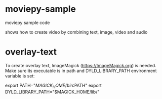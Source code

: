 # moviepy-sample
moviepy sample code

shows how to create video by combining text, image, video and audio

# overlay-text
To create overlay text, ImageMagick (https://ImageMagick.org) is needed.  Make sure its executable is in path and DYLD_LIBRARY_PATH environment variable is set: 

export PATH="$MAGICK_HOME/bin:$PATH" 
export DYLD_LIBRARY_PATH="$MAGICK_HOME/lib/"
